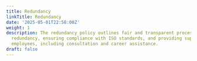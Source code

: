```yaml
---
title: Redundancy
linkTitle: Redundancy
date: '2025-05-01T22:58:00Z'
weight: 1
description: The redundancy policy outlines fair and transparent processes for managing
  redundancy, ensuring compliance with ISO standards, and providing support for affected
  employees, including consultation and career assistance.
draft: false
---
```



<!-- Unsupported block type: unsupported -->